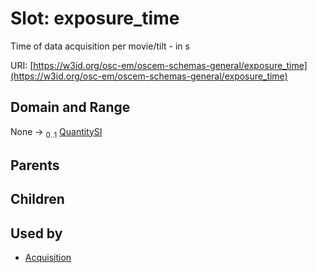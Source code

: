 
# Slot: exposure_time

Time of data acquisition per movie/tilt - in s

URI: [https://w3id.org/osc-em/oscem-schemas-general/exposure_time](https://w3id.org/osc-em/oscem-schemas-general/exposure_time)


## Domain and Range

None &#8594;  <sub>0..1</sub> [QuantitySI](QuantitySI.md)

## Parents


## Children


## Used by

 * [Acquisition](Acquisition.md)
